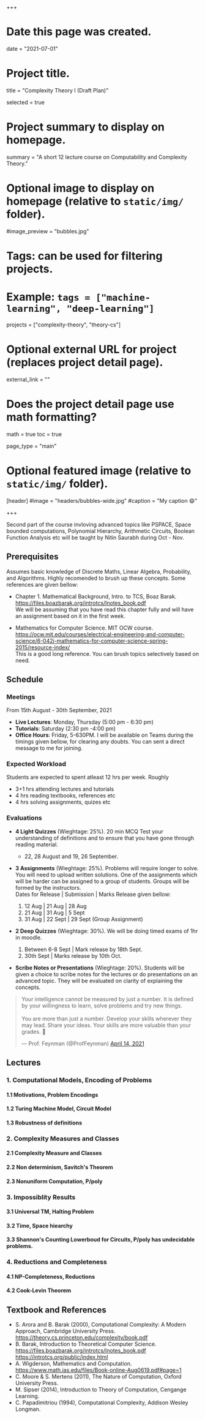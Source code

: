 +++
# Date this page was created.
date = "2021-07-01"

# Project title.
title = "Complexity Theory I (Draft Plan)"

selected = true

# Project summary to display on homepage.
summary = "A short 12 lecture course on Computability and Complexity Theory."

# Optional image to display on homepage (relative to `static/img/` folder).
#image_preview = "bubbles.jpg"

# Tags: can be used for filtering projects.
# Example: `tags = ["machine-learning", "deep-learning"]`
projects = ["complexity-theory", "theory-cs"]

# Optional external URL for project (replaces project detail page).
external_link = ""

# Does the project detail page use math formatting?
math = true
toc = true


page_type = "main"

# Optional featured image (relative to `static/img/` folder).
[header]
#image = "headers/bubbles-wide.jpg"
#caption = "My caption :smile:"

+++



Second part of the course invloving advanced topics like PSPACE, Space bounded computations, Polynomial Hierarchy, Arithmetic Circuits, Boolean Function Analysis etc will be taught by Nitin Saurabh during Oct - Nov.



## Prerequisites
Assumes basic knowledge of Discrete Maths, Linear Algebra, Probability, and Algorithms. Highly recomended to brush up these concepts. Some references are given bellow:

- Chapter 1. Mathematical Background, Intro. to TCS, Boaz Barak.
  https://files.boazbarak.org/introtcs/lnotes_book.pdf  
  We will be assuming that you have read this chapter fully and will have an assignment based on it in the first week.
    
- Mathematics for Computer Science. MIT OCW course.  
  https://ocw.mit.edu/courses/electrical-engineering-and-computer-science/6-042j-mathematics-for-computer-science-spring-2015/resource-index/  
  This is a good long reference. You can brush topics selectively based on need. 



## Schedule


### Meetings
From 15th August - 30th September, 2021

- **Live Lectures**: Monday, Thursday (5:00 pm - 6:30 pm)
- **Tutorials**: Saturday (2:30 pm -4:00 pm)
- **Office Hours**: Friday, 5-630PM. I will be available on Teams during the timings given bellow, for clearing any doubts. 
You can sent a direct message to me for joining.

### Expected Workload
Students are expected to spent atleast 12 hrs per week. Roughly
- 3+1 hrs attending lectures and tutorials
- 4 hrs reading textbooks, references etc 
- 4 hrs solving assignments, quizes etc

### Evaluations
- **4 Light Quizzes** (Wieghtage: 25%). 20 min MCQ Test your understanding of definitions and to ensure that you have gone through reading material.
  - 22, 28 August and 19, 26 September.  
- **3  Assignments** (Wieghtage: 25%). Problems will require longer to solve. You will need to upload written solutions. One of the assignments which will be harder can be assigned to a group of students. Groups will be formed by the instructors.      
  Dates for Release | Submission | Marks Release given bellow: 
  1. 12 Aug | 21 Aug | 28 Aug  
  2. 21 Aug | 31 Aug | 5 Sept  
  3. 31 Aug | 22 Sept | 29 Sept  (Group Assignment) 
  <!-- 4. 11 Sept | 22 Sept | 29 Sept    -->
- **2 Deep Quizzes** (Wieghtage: 30%). We will be doing timed exams of 1hr in moodle.
  1. Between 6-8 Sept | Mark release by 18th Sept.
  2. 30th Sept | Marks release by 10th Oct.

- **Scribe Notes or Presentations** (Wieghtage: 20%). Students will be given a choice to scribe notes for the lectures or do presentations on an advanced topic. They will be evaluated on clarity of explaining the concepts.

<blockquote class="twitter-tweet"><p lang="en" dir="ltr">Your intelligence cannot be measured by just a number. It is defined by your willingness to learn, solve problems and try new things.<br><br>You are more than just a number. Develop your skills wherever they may lead. Share your ideas. Your skills are more valuable than your grades. 🧠</p>&mdash; Prof. Feynman (@ProfFeynman) <a href="https://twitter.com/ProfFeynman/status/1382170602467856384?ref_src=twsrc%5Etfw">April 14, 2021</a></blockquote> <script async src="https://platform.twitter.com/widgets.js" charset="utf-8"></script>


## Lectures

### 1. Computational Models, Encoding of Problems

#### 1.1 Motivations, Problem Encodings

#### 1.2 Turing Machine Model, Circuit Model

#### 1.3 Robustness of definitions

### 2. Complexity Measures and Classes

#### 2.1 Complexity Measure and Classes
#### 2.2 Non determinism, Savitch's Theorem
#### 2.3 Nonuniform Computation, P/poly

### 3. Impossiblity Results

#### 3.1 Universal TM, Halting Problem

#### 3.2 Time, Space hiearchy

#### 3.3 Shannon's Counting Lowerboud for Circuits, P/poly has undecidable problems.

### 4. Reductions and Completeness

#### 4.1 NP-Completeness, Reductions

#### 4.2 Cook-Levin Theorem




## Textbook and References


- S. Arora and B. Barak (2000), Computational Complexity: A Modern Approach, Cambridge University Press.   
  https://theory.cs.princeton.edu/complexity/book.pdf  
- B. Barak, Introduction to Theoretical Computer Science.  
  https://files.boazbarak.org/introtcs/lnotes_book.pdf  
  https://introtcs.org/public/index.html
- A. Wigderson, Mathematics and Computation.  
  https://www.math.ias.edu/files/Book-online-Aug0619.pdf#page=1
- C. Moore & S. Mertens (2011), The Nature of Computation, Oxford University Press.  
- M. Sipser (2014), Introduction to Theory of Computation, Cengange Learning. 
- C. Papadimitriou (1994), Computational Complexity, Addison Wesley Longman.

